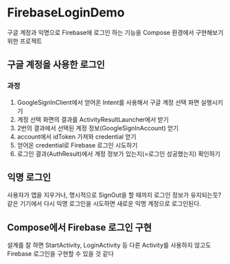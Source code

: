 # FirebaseLoginDemo
구글 계정과 익명으로 Firebase에 로그인 하는 기능을 Compose 환경에서 구현해보기 위한 프로젝트

## 구글 계정을 사용한 로그인
### 과정
1. GoogleSignInClient에서 얻어온 Intent를 사용해서 구글 계정 선택 화면 실행시키기
2. 계정 선택 화면의 결과를 ActivityResultLauncher에서 받기 
3. 2번의 결과에서 선택된 계정 정보(GoogleSignInAccount) 얻기 
4. account에서 idToken 가져와 credential 얻기 
5. 얻어온 credential로 Firebase 로그인 시도하기 
6. 로그인 결과(AuthResult)에서 계정 정보가 있는지(=로그인 성공했는지) 확인하기

## 익명 로그인
사용자가 앱을 지우거나, 명시적으로 SignOut을 할 때까지 로그인 정보가 유지되는듯? 
같은 기기에서 다시 익명 로그인을 시도하면 새로운 익명 계정으로 로그인된다.

## Compose에서 Firebase 로그인 구현
설계를 잘 하면 StartActivity, LoginActivity 등 다른 Activity를 사용하지 않고도 Firebase 로그인을 구현할 수 있을 것 같다

